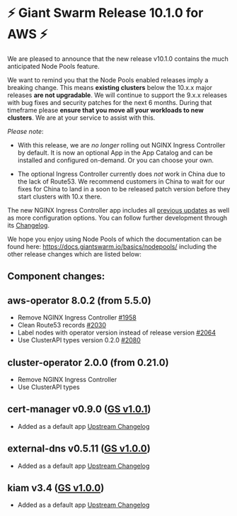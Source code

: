 # :zap: Giant Swarm Release 10.1.0 for AWS :zap:

We are pleased to announce that the new release v10.1.0 contains the much anticipated Node Pools feature.

We want to remind you that the Node Pools enabled releases imply a breaking change. This means **existing clusters** below the 10.x.x major releases **are not upgradable**.
We will continue to support the 9.x.x releases with bug fixes and security patches for the next 6 months. During that timeframe please **ensure that you move all your workloads to new clusters**. We are at your service to assist with this.

*Please note*:

- With this release, we are _no longer_ rolling out NGINX Ingress Controller by default. It is now an optional App in the App Catalog and can be installed and configured on-demand. Or you can choose your own.

- The optional Ingress Controller currently does _not_ work in China due to the lack of Route53. We recommend customers in China to wait for our fixes for China to land in a soon to be released patch version before they start clusters with 10.x there.

The new NGINX Ingress Controller app includes all [previous updates](https://github.com/giantswarm/kubernetes-nginx-ingress-controller/blob/master/CHANGELOG.md)
as well as more configuration options. You can follow further development
through its [Changelog](https://github.com/giantswarm/nginx-ingress-controller-app/blob/master/CHANGELOG.md).

We hope you enjoy using Node Pools of which the documentation can be found here: https://docs.giantswarm.io/basics/nodepools/ including the other release changes which are listed below:

## Component changes:

## aws-operator 8.0.2 (from 5.5.0)

- Remove NGINX Ingress Controller [#1958](https://github.com/giantswarm/aws-operator/pull/1958)
- Clean Route53 records [#2030](https://github.com/giantswarm/aws-operator/pull/2030)
- Label nodes with operator version instead of release version [#2064](https://github.com/giantswarm/aws-operator/pull/2064)
- Use ClusterAPI types version 0.2.0 [#2080](https://github.com/giantswarm/aws-operator/pull/2080)

## cluster-operator 2.0.0 (from 0.21.0)

- Remove NGINX Ingress Controller
- Use ClusterAPI types

## cert-manager v0.9.0 ([GS v1.0.1](https://github.com/giantswarm/cert-manager-app/blob/master/CHANGELOG.md#v101))
- Added as a default app [Upstream Changelog](https://github.com/jetstack/cert-manager/releases/tag/v0.9.0)

## external-dns v0.5.11 ([GS v1.0.0](https://github.com/giantswarm/external-dns-app/blob/master/CHANGELOG.md#v100))
- Added as a default app [Upstream Changelog](https://github.com/kubernetes-sigs/external-dns/releases/tag/v0.5.11)

## kiam v3.4 ([GS v1.0.0](https://github.com/giantswarm/kiam-app/blob/master/CHANGELOG.md#v100))
- Added as a default app [Upstream Changelog](https://github.com/uswitch/kiam/releases/tag/v3.4)
